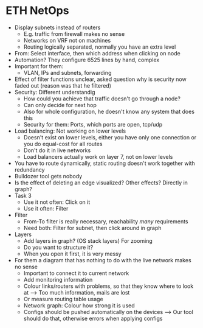 # ETH NetOps

- Display subnets instead of routers
    - E.g. traffic from firewall makes no sense
    - Networks on VRF not on machines
    - Routing logically separated, normally you have an extra level
- From: Select interface, then which address when clicking on node
- Automation? They configure 6525 lines by hand, complex
- Important for them: 
    - VLAN, IPs and subnets, forwarding
- Effect of filter functions unclear, asked question why is security now faded out (reason was that he filtered)
- Security: Different understandig
    - How could you achieve that traffic doesn't go through a node?
    - Can only decide for next hop
    - Also for whole configuration, he doesn't know any system that does this
    - Security for them: Ports, which ports are open, tcp/udp
- Load balancing: Not working on lower levels
    - Doesn't exist on lower levels, either you have only one connection or you do equal-cost for all routes
    - Don't do it in live networks
    - Load balancers actually work on layer 7, not on lower levels
- You have to route dynamically, static routing doesn't work together with redundancy
- Bulldozer tool gets nobody
- Is the effect of deleting an edge visualized? Other effects? Directly in graph?
- Task 3
    - Use it not often: Click on it
    - Use it often: Filter
- Filter
    - From-To filter is really necessary, reachability *many* requirements
    - Need both: Filter for subnet, then click around in graph
- Layers
    - Add layers in graph? (OS stack layers) For zooming
    - Do you want to structure it? 
    - When you open it first, it is very messy
- For them a diagram that has nothing to do with the live network makes no sense
    - Important to connect it to current network
    - Add monitoring information
    - Colour links/routers with problems, so that they know where to look at --> Too much information, mails are lost
    - Or measure routing table usage
    - Network graph: Colour how strong it is used
    - Configs should be pushed automatically on the devices --> Our tool should do that, otherwise errors when applying configs
